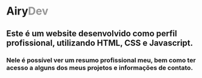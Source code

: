 <h1>Airy<span style="color: #979797">Dev</span></h1>

## Este é um website desenvolvido como perfil profissional, utilizando HTML, CSS e Javascript. 
### Nele é possível ver um resumo profissional meu, bem como ter acesso a alguns dos meus projetos e informações de contato.
